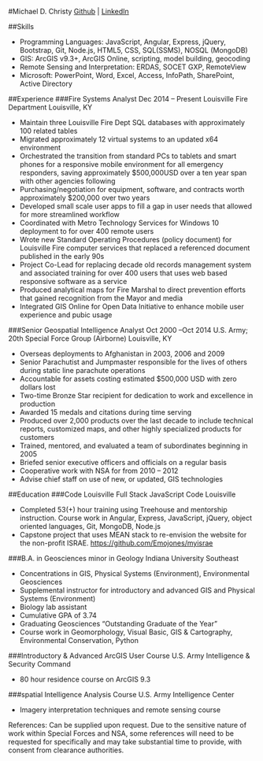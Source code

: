#Michael D. Christy
[Github](Https://github.com/Emojones) | [LinkedIn](www.linkedin.com/in/MichaelChristy83)

##Skills
- Programming Languages: JavaScript, Angular, Express, jQuery, Bootstrap, Git, Node.js, HTML5, CSS, SQL(SSMS), NOSQL (MongoDB)
-	GIS: ArcGIS v9.3+, ArcGIS Online, scripting, model building, geocoding
-	Remote Sensing and Interpretation: ERDAS, SOCET GXP, RemoteView
-	Microsoft: PowerPoint, Word, Excel, Access, InfoPath, SharePoint, Active Directory

##Experience
###Fire Systems Analyst
Dec 2014 – Present			Louisville Fire Department	 		Louisville, KY
-	Maintain three Louisville Fire Dept SQL databases with approximately 100 related tables
-	Migrated approximately 12 virtual systems to an updated x64 environment 
-	Orchestrated the transition from standard PCs to tablets and smart phones for a responsive mobile environment for all emergency responders, saving approximately $500,000USD over a ten year span with other agencies following 
-	Purchasing/negotiation for equipment, software, and contracts worth approximately $200,000 over two years
-	Developed small scale user apps to fill a gap in user needs that allowed for more streamlined workflow 
-	Coordinated with Metro Technology Services for Windows 10 deployment to for over 400 remote users
-	Wrote new Standard Operating Procedures (policy document) for Louisville Fire computer services that replaced a referenced document published in the early 90s
-	Project Co-Lead for replacing decade old records management system and associated training for over 400 users that uses web based responsive software as a service
-	Produced analytical maps for Fire Marshal to direct prevention efforts that gained recognition from the Mayor and media
-	Integrated GIS Online for Open Data Initiative to enhance mobile user experience and pubic usage

###Senior Geospatial Intelligence Analyst
Oct 2000 –Oct 2014			U.S. Army; 20th Special Force Group (Airborne) 	Louisville, KY
-	Overseas deployments to Afghanistan in 2003, 2006 and 2009
-	Senior Parachutist and Jumpmaster responsible for the lives of others during static line parachute operations
-	Accountable for assets costing estimated $500,000 USD with zero dollars lost
-	Two-time Bronze Star recipient for dedication to work and excellence in production
-	Awarded 15 medals and citations during time serving
-	Produced over 2,000 products over the last decade to include technical reports, customized maps, and other highly specialized products for customers
-	Trained, mentored, and evaluated a team of subordinates beginning in 2005
-	Briefed senior executive officers and officials on a regular basis
-	Cooperative work with NSA for from 2010 – 2012
-	Advise chief staff on use of new, or updated, GIS technologies

##Education
###Code Louisville Full Stack JavaScript 
Code Louisville
-	Completed 53(+) hour training using Treehouse and mentorship instruction. Course work in Angular, Express, JavaScript, jQuery, object oriented languages, Git, MongoDB, Node.js
-	Capstone project that uses MEAN stack to re-envision the website for the non-profit ISRAE. https://github.com/Emojones/myisrae

###B.A. in Geosciences minor in Geology 
Indiana University Southeast
-	Concentrations in GIS, Physical Systems (Environment), Environmental Geosciences
-	Supplemental instructor for introductory and advanced GIS and Physical Systems (Environment)
-	Biology lab assistant
-	Cumulative GPA of 3.74 
-	Graduating Geosciences “Outstanding Graduate of the Year”
-	Course work in Geomorphology, Visual Basic, GIS & Cartography, Environmental Conservation, Python
 

###Introductory & Advanced ArcGIS User Course
U.S. Army Intelligence & Security Command
-	80 hour residence course on ArcGIS 9.3

###spatial Intelligence Analysis Course
U.S. Army Intelligence Center
-	Imagery interpretation techniques and remote sensing course


References: Can be supplied upon request. Due to the sensitive nature of work within Special Forces and NSA, some references will need to be requested for specifically and may take substantial time to provide, with consent from clearance authorities.
